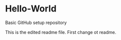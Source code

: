 # Hello-World
Basic GitHub setup repository

This is the edited readme file.
First change ot readme.
